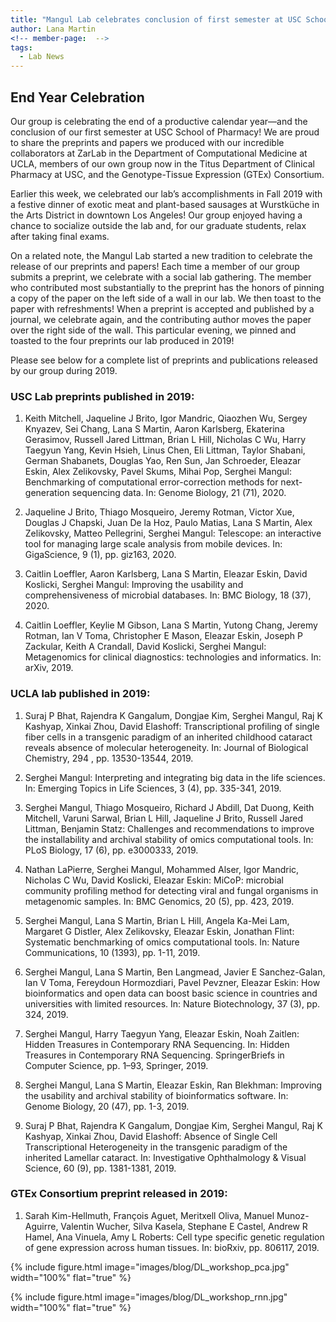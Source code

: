```yaml
---
title: "Mangul Lab celebrates conclusion of first semester at USC School of Pharmacy"
author: Lana Martin
<!-- member-page:  -->
tags:
  - Lab News
---
```


## End Year Celebration

Our group is celebrating the end of a productive calendar year—and the conclusion of our first semester at USC School of Pharmacy! We are proud to share the preprints and papers we produced with our incredible collaborators at ZarLab in the Department of Computational Medicine at UCLA, members of our own group now in the Titus Department of Clinical Pharmacy at USC, and the Genotype-Tissue Expression (GTEx) Consortium.

Earlier this week, we celebrated our lab’s accomplishments in Fall 2019 with a festive dinner of exotic meat and plant-based sausages at Wurstküche in the Arts District in downtown Los Angeles! Our group enjoyed having a chance to socialize outside the lab and, for our graduate students, relax after taking final exams.

On a related note, the Mangul Lab started a new tradition to celebrate the release of our preprints and papers! Each time a member of our group submits a preprint, we celebrate with a social lab gathering. The member who contributed most substantially to the preprint has the honors of pinning a copy of the paper on the left side of a wall in our lab. We then toast to the paper with refreshments! When a preprint is accepted and published by a journal, we celebrate again, and the contributing author moves the paper over the right side of the wall. This particular evening, we pinned and toasted to the four preprints our lab produced in 2019!

Please see below for a complete list of preprints and publications released by our group during 2019.

### USC Lab preprints published in 2019:

1. Keith Mitchell, Jaqueline J Brito, Igor Mandric, Qiaozhen Wu, Sergey Knyazev, Sei Chang, Lana S Martin, Aaron Karlsberg, Ekaterina Gerasimov, Russell Jared Littman, Brian L Hill, Nicholas C Wu, Harry Taegyun Yang, Kevin Hsieh, Linus Chen, Eli Littman, Taylor Shabani, German Shabanets, Douglas Yao, Ren Sun, Jan Schroeder, Eleazar Eskin, Alex Zelikovsky, Pavel Skums, Mihai Pop, Serghei Mangul: Benchmarking of computational error-correction methods for next-generation sequencing data. In: Genome Biology, 21 (71), 2020.

2. Jaqueline J Brito, Thiago Mosqueiro, Jeremy Rotman, Victor Xue, Douglas J Chapski, Juan De la Hoz, Paulo Matias, Lana S Martin, Alex Zelikovsky, Matteo Pellegrini, Serghei Mangul: Telescope: an interactive tool for managing large scale analysis from mobile devices. In: GigaScience, 9 (1), pp. giz163, 2020.

3. Caitlin Loeffler, Aaron Karlsberg, Lana S Martin, Eleazar Eskin, David Koslicki, Serghei Mangul: Improving the usability and comprehensiveness of microbial databases. In: BMC Biology, 18 (37), 2020.

4. Caitlin Loeffler, Keylie M Gibson, Lana S Martin, Yutong Chang, Jeremy Rotman, Ian V Toma, Christopher E Mason, Eleazar Eskin, Joseph P Zackular, Keith A Crandall, David Koslicki, Serghei Mangul: Metagenomics for clinical diagnostics: technologies and informatics. In: arXiv, 2019.

### UCLA lab published in 2019:

1. Suraj P Bhat, Rajendra K Gangalum, Dongjae Kim, Serghei Mangul, Raj K Kashyap, Xinkai Zhou, David Elashoff: Transcriptional profiling of single fiber cells in a transgenic paradigm of an inherited childhood cataract reveals absence of molecular heterogeneity. In: Journal of Biological Chemistry, 294 , pp. 13530-13544, 2019.

2. Serghei Mangul: Interpreting and integrating big data in the life sciences. In: Emerging Topics in Life Sciences, 3 (4), pp. 335-341, 2019.

3. Serghei Mangul, Thiago Mosqueiro, Richard J Abdill, Dat Duong, Keith Mitchell, Varuni Sarwal, Brian L Hill, Jaqueline J Brito, Russell Jared Littman, Benjamin Statz: Challenges and recommendations to improve the installability and archival stability of omics computational tools. In: PLoS Biology, 17 (6), pp. e3000333, 2019.

4. Nathan LaPierre, Serghei Mangul, Mohammed Alser, Igor Mandric, Nicholas C Wu, David Koslicki, Eleazar Eskin: MiCoP: microbial community profiling method for detecting viral and fungal organisms in metagenomic samples. In: BMC Genomics, 20 (5), pp. 423, 2019.

5. Serghei Mangul, Lana S Martin, Brian L Hill, Angela Ka-Mei Lam, Margaret G Distler, Alex Zelikovsky, Eleazar Eskin, Jonathan Flint: Systematic benchmarking of omics computational tools. In: Nature Communications, 10 (1393), pp. 1-11, 2019.

6. Serghei Mangul, Lana S Martin, Ben Langmead, Javier E Sanchez-Galan, Ian V Toma, Fereydoun Hormozdiari, Pavel Pevzner, Eleazar Eskin: How bioinformatics and open data can boost basic science in countries and universities with limited resources. In: Nature Biotechnology, 37 (3), pp. 324, 2019.

7. Serghei Mangul, Harry Taegyun Yang, Eleazar Eskin, Noah Zaitlen: Hidden Treasures in Contemporary RNA Sequencing. In: Hidden Treasures in Contemporary RNA Sequencing. SpringerBriefs in Computer Science, pp. 1–93, Springer, 2019.

8. Serghei Mangul, Lana S Martin, Eleazar Eskin, Ran Blekhman: Improving the usability and archival stability of bioinformatics software. In: Genome Biology, 20 (47), pp. 1-3, 2019.

9. Suraj P Bhat, Rajendra K Gangalum, Dongjae Kim, Serghei Mangul, Raj K Kashyap, Xinkai Zhou, David Elashoff: Absence of Single Cell Transcriptional Heterogeneity in the transgenic paradigm of the inherited Lamellar cataract. In: Investigative Ophthalmology & Visual Science, 60 (9), pp. 1381-1381, 2019.

### GTEx Consortium preprint released in 2019:

1. Sarah Kim-Hellmuth, François Aguet, Meritxell Oliva, Manuel Munoz-Aguirre, Valentin Wucher, Silva Kasela, Stephane E Castel, Andrew R Hamel, Ana Vinuela, Amy L Roberts: Cell type specific genetic regulation of gene expression across human tissues. In: bioRxiv, pp. 806117, 2019.


{%
  include figure.html
  image="images/blog/DL_workshop_pca.jpg"
  width="100%"
  flat="true"
%}

{%
  include figure.html
  image="images/blog/DL_workshop_rnn.jpg"
  width="100%"
  flat="true"
%}
